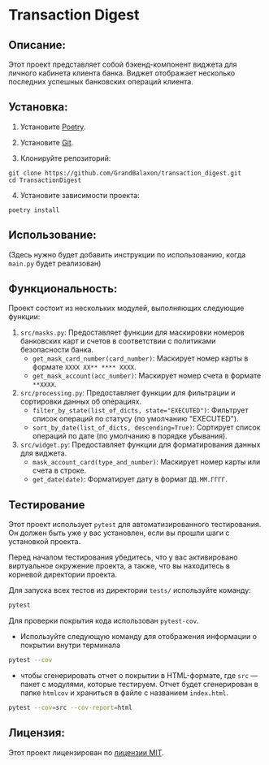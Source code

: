 # Transaction Digest

## Описание:

Этот проект представляет собой бэкенд-компонент виджета для личного кабинета клиента банка. 
Виджет отображает несколько последних успешных банковских операций клиента.

## Установка:

1.  Установите [Poetry](https://python-poetry.org/docs/#installation).

2. Установите [Git](https://git-scm.com/downloads/win).

3. Клонируйте репозиторий:
```
git clone https://github.com/GrandBalaxon/transaction_digest.git
cd TransactionDigest
```

4. Установите зависимости проекта:
```
poetry install
```

## Использование:

(Здесь нужно будет добавить инструкции по использованию, когда `main.py` будет реализован)

## Функциональность:

Проект состоит из нескольких модулей, выполняющих следующие функции:

1) `src/masks.py`: Предоставляет функции для маскировки номеров банковских карт и счетов в соответствии с политиками безопасности банка.
   * `get_mask_card_number(card_number)`: Маскирует номер карты в формате `XXXX XX** **** XXXX`.
   * `get_mask_account(acc_number)`: Маскирует номер счета в формате `**XXXX`.
2) `src/processing.py`: Предоставляет функции для фильтрации и сортировки данных об операциях.
   * `filter_by_state(list_of_dicts, state="EXECUTED")`: Фильтрует список операций по статусу (по умолчанию "EXECUTED").
   * `sort_by_date(list_of_dicts, descending=True)`: Сортирует список операций по дате (по умолчанию в порядке убывания).
3) `src/widget.py`: Предоставляет функции для форматирования данных для виджета.
   * `mask_account_card(type_and_number)`: Маскирует номер карты или счета в строке.
   * `get_date(date)`: Форматирует дату в формат `ДД.ММ.ГГГГ`.

## Тестирование 

Этот проект использует `pytest` для автоматизированного тестирования.
Он должен быть уже у вас установлен, если вы прошли шаги с установкой проекта. 

Перед началом тестирования убедитесь, что у вас активировано виртуальное окружение проекта, а также, что вы находитесь в корневой директории проекта.

Для запуска всех тестов из директории `tests/` используйте команду:
```bash
pytest
```

Для проверки покрытия кода использован `pytest-cov`.
* Используйте следующую команду для отображения информации о покрытии внутри терминала
```bash
pytest --cov
```
* чтобы сгенерировать отчет о покрытии в HTML-формате, где `src` — пакет c модулями, которые тестируем. 
Отчет будет сгенерирован в папке `htmlcov` и храниться в файле с названием `index.html`.
```bash
pytest --cov=src --cov-report=html
```

## Лицензия:

Этот проект лицензирован по [лицензии MIT](LICENSE).

